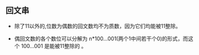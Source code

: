 ## 回文串

* 除了11以外的,位数为偶数的回文数均不为质数，因为它们均能被11整除。

* 偶回文数的各个数位可以分解为 n*100...001(两个1中间若干个0)的形式，而这个 100...001 是能被11整除的 。